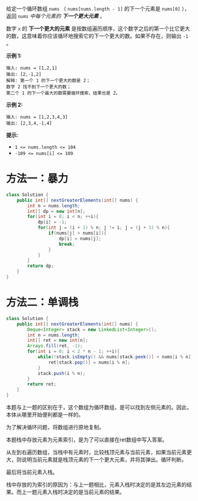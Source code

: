 给定一个循环数组 `nums` （ `nums[nums.length - 1]` 的下一个元素是 `nums[0]` ），返回 *`nums` 中每个元素的 **下一个更大元素*** 。

数字 `x` 的 **下一个更大的元素** 是按数组遍历顺序，这个数字之后的第一个比它更大的数，这意味着你应该循环地搜索它的下一个更大的数。如果不存在，则输出 `-1` 。

 

**示例 1:**

```
输入: nums = [1,2,1]
输出: [2,-1,2]
解释: 第一个 1 的下一个更大的数是 2；
数字 2 找不到下一个更大的数； 
第二个 1 的下一个最大的数需要循环搜索，结果也是 2。
```

**示例 2:**

```
输入: nums = [1,2,3,4,3]
输出: [2,3,4,-1,4]
```

 

**提示:**

- `1 <= nums.length <= 104`
- `-109 <= nums[i] <= 109`

# 方法一：暴力

```java
class Solution {
    public int[] nextGreaterElements(int[] nums) {
        int n = nums.length;
        int[] dp = new int[n];
        for(int i = 0; i < n; ++i){
            dp[i] = -1;
            for(int j = (i + 1) % n; j != i; j = (j + 1) % n){
                if(nums[j] > nums[i]){
                    dp[i] = nums[j];
                    break;
                }
            }
        }
        return dp;
    }
}
```

# 方法二：单调栈

```java
class Solution {
    public int[] nextGreaterElements(int[] nums) {
        Deque<Integer> stack = new LinkedList<Integer>();
        int n = nums.length;
        int[] ret = new int[n];
        Arrays.fill(ret, -1);
        for(int i = 0; i < 2 * n - 1; ++i){
            while(!stack.isEmpty() && nums[stack.peek()] < nums[i % n]){
                ret[stack.pop()] = nums[i % n];
            }
            stack.push(i % n);
        }
        return ret;
    }
}
```

本题与上一题的区别在于，这个数组为循环数组，是可以找到左侧元素的。因此，本体从哪里开始便利都是一样的。

为了解决循环问题，将数组进行原地复制。

本题栈中存放元素为元素索引，是为了可以直接在ret数组中写入答案。

从左到右遍历数组，当栈中有元素时，比较栈顶元素与当前元素，如果当前元素更大，则说明当前元素就是栈顶元素的下一个更大元素，并将其弹出。循环判断。

最后将当前元素入栈。



栈中存放的为索引的原因为：与上一题相比，元素入栈时决定的是其左边元素的结果。而上一题元素入栈时决定的是当前元素的结果。